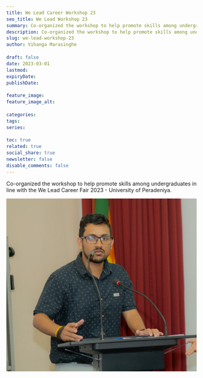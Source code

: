 ```yaml
---
title: We Lead Career Workshop 23
seo_title: We Lead Workshop 23
summary: Co-organized the workshop to help promote skills among undergraduates in line with the We Lead Career Fair 2023.
description: Co-organized the workshop to help promote skills among undergraduates in line with the We Lead Career Fair 2023.
slug: we-lead-workshop-23
author: Vihanga Marasinghe

draft: false
date: 2023-03-01
lastmod: 
expiryDate: 
publishDate: 

feature_image: 
feature_image_alt: 

categories:
tags:
series:

toc: true
related: true
social_share: true
newsletter: false
disable_comments: false
---
```

Co-organized the workshop to help promote skills among undergraduates in line with the We Lead Career Fair 2023 - University of Peradeniya.

![Career Workshop 23](career-workshop.jpg)